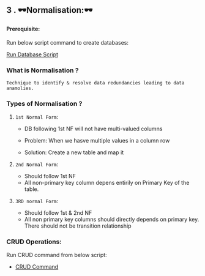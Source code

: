 ## 3 . 🕶Normalisation:🕶

####  Prerequisite:
Run below script command to create databases:

[Run Database Script](../sql_scripts/3_create_database.sql)

### What is Normalisation ?    
    Technique to identify & resolve data redundancies leading to data anamolies.

### Types of Normalisation ?

1. `1st Normal Form`:
    - DB following 1st NF will not have multi-valued columns

    - Problem: When we hasve multiple values in a column row
    - Solution: Create a new table and map it

2. `2nd Normal Form`:
    - Should follow 1st NF
    - All non-primary key column depens entirily on Primary Key of the table.

3. `3RD normal Form`:
    - Should follow 1st & 2nd NF
    - All non primary key columns should directly depends on primary key. There should not be transition relationship


### CRUD Operations:
Run CRUD command from below script:

- [CRUD Command](../sql_scripts/3_CRUD.sql)

